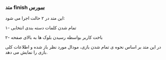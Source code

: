 <h3>
متد finish
<a class="ext-link" href="classes_Tetris_Gameplay.js.html#line156" >سورس</a>
</h3>

این متد در ۲ حالت اجرا می شود:

۱- تمام شدن کلمات دسته بندی انتخابی

۲- باخت کاربر بواسطه رسیدن بلوک ها به بالای صفحه

در این متد بر اساس نحوه ی تمام شدن بازی، مودال مورد نظر باز شده و اطلاعات کلی بازی را نمایش می دهد.
